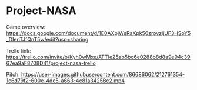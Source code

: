 # Project-NASA

Game overview:
https://docs.google.com/document/d/1E0AXpjWsRaXpk56zrovzljUF3HSoY5_DIenTJfQnT5w/edit?usp=sharing

Trello link:
https://trello.com/invite/b/Kyh0wMxe/ATTIe25ab5bc6e0288b8d8a9e94c3967ea9aF8708D41/project-nasa-trello

Pitch:
https://user-images.githubusercontent.com/86686062/212761354-1c6d79f2-600e-4de5-a663-4c81a34258c2.mp4

